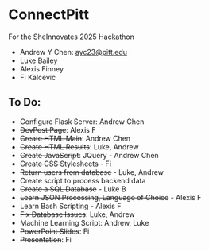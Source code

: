 # ConnectPitt
For the SheInnovates 2025 Hackathon
- Andrew Y Chen: ayc23@pitt.edu
- Luke Bailey
- Alexis Finney
- Fi Kalcevic

## To Do:
- ~~Configure Flask Server~~: Andrew Chen
- ~~DevPost Page~~: Alexis F
- ~~Create HTML Main~~: Andrew Chen
- ~~Create HTML Results~~: Luke, Andrew 
- ~~Create JavaScript~~: JQuery - Andrew Chen
- ~~Create CSS Stylesheets~~ - Fi 
- ~~Return users from database~~ - Luke, Andrew
- Create script to process backend data
- ~~Create a SQL Database~~ - Luke B
- ~~Learn JSON Processing, Language of Choice~~ - Alexis F
- Learn Bash Scripting - Alexis F
- ~~Fix Database Issues~~: Luke, Andrew 
- Machine Learning Script: Andrew, Luke
- ~~PowerPoint Slides~~: Fi
- ~~Presentation~~: Fi